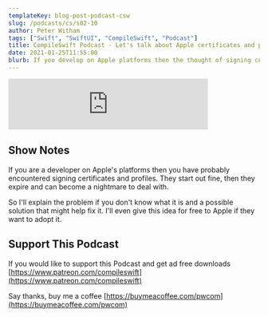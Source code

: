 ```yaml
---
templateKey: blog-post-podcast-csw
slug: /podcasts/cs/s02-10
author: Peter Witham
tags: ["Swift", "SwiftUI", "CompileSwift", "Podcast"]
title: CompileSwift Podcast - Let's talk about Apple certificates and profiles
date: 2021-01-25T11:55:00
blurb: If you develop on Apple platforms then the thought of signing certificates and profiles can strike fear into you.
---
```


<iframe src="https://anchor.fm/compileswift/embed/episodes/Lets-face-it-head-on-and-talk-about-Apple-certificates-and-profiles-epdr0k" height="102px" width="400px" frameborder="0" scrolling="no"></iframe>

## Show Notes

If you are a developer on Apple's platforms then you have probably encountered signing certificates and profiles. They start out fine, then they expire and can become a nightmare to deal with.

So I'll explain the problem if you don't know what it is and a possible solution that might help fix it. I'll even give this idea for free to Apple if they want to adopt it.

## Support This Podcast

If you would like to support this Podcast and get ad free downloads
[https://www.patreon.com/compileswift](https://www.patreon.com/compileswift)

Say thanks, buy me a coffee
[https://buymeacoffee.com/pwcom](https://buymeacoffee.com/pwcom)
